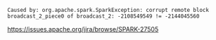 
```
Caused by: org.apache.spark.SparkException: corrupt remote block broadcast_2_piece0 of broadcast_2: -2108549549 != -2144045560
```
https://issues.apache.org/jira/browse/SPARK-27505
